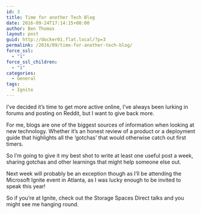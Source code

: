 ```yaml
---
id: 3
title: Time for another Tech Blog
date: 2016-09-24T17:14:15+00:00
author: Ben Thomas
layout: post
guid: http://docker01.flat.local/?p=3
permalink: /2016/09/time-for-another-tech-blog/
force_ssl:
  - "1"
force_ssl_children:
  - "1"
categories:
  - General
tags:
  - Ignite
---
```

I&#8217;ve decided it&#8217;s time to get more active online, I&#8217;ve always been lurking in forums and posting on Reddit, but I want to give back more.

For me, blogs are one of the biggest sources of information when looking at new technology. Whether it&#8217;s an honest review of a product or a deployment guide that highlights all the &#8216;gotchas&#8217; that would otherwise catch out first timers.

So I&#8217;m going to give it my best shot to write at least one useful post a week, sharing gotchas and other learnings that might help someone else out.

Next week will probably be an exception though as I&#8217;ll be attending the Microsoft Ignite event in Atlanta, as I was lucky enough to be invited to speak this year!

So if you&#8217;re at Ignite, check out the Storage Spaces Direct talks and you might see me hanging round.